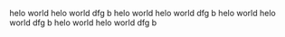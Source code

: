 helo world helo world dfg b helo world helo world dfg b helo world helo world
dfg b helo world helo world dfg b
